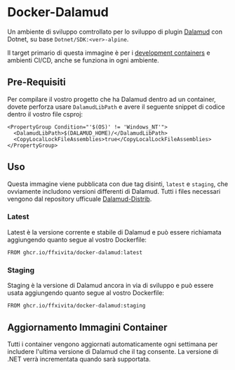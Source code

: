 # Docker-Dalamud
Un ambiente di sviluppo comtrollato per lo sviluppo di plugin  [Dalamud](https://github.com/goatcorp/Dalamud) con Dotnet, su base `Dotnet/SDK:<ver>-alpine`. 

Il target primario di questa immagine è per i [development containers](https://docs.github.com/en/codespaces/setting-up-your-project-for-codespaces/introduction-to-dev-containers) e ambienti CI/CD, anche se funziona in ogni ambiente.

## Pre-Requisiti
Per compilare il vostro progetto che ha Dalamud dentro ad un container, dovete perforza usare  `DalamudLibPath` e avere il seguente snippet di codice dentro il vostro file csproj:

```
<PropertyGroup Condition="'$(OS)' != 'Windows_NT'">
  <DalamudLibPath>$(DALAMUD_HOME)/</DalamudLibPath>
  <CopyLocalLockFileAssemblies>true</CopyLocalLockFileAssemblies>
</PropertyGroup>
```

## Uso 
Questa immagine viene pubblicata con due tag disinti, `latest` e `staging`, che ovviamente includono versioni differenti di  Dalamud. Tutti i files necessari vengono dal repository ufficuale [Dalamud-Distrib](https://github.com/goatcorp/dalamud-distrib).

### Latest 
Latest è la versione corrente e stabile di Dalamud e può essere richiamata aggiungendo quanto segue al vostro Dockerfile:

```
FROM ghcr.io/ffxivita/docker-dalamud:latest
```

### Staging
Staging è la versione di Dalamud ancora in via di sviluppo e può essere usata aggiungendo quanto segue al vostro Dockerfile:

```
FROM ghcr.io/ffxivita/docker-dalamud:staging
```

## Aggiornamento Immagini Container
Tutti i container vengono aggiornati automaticamente ogni settimana per includere l'ultima versione di Dalamud che il tag consente. La versione di .NET verrà incrementata quando sarà supportata.
